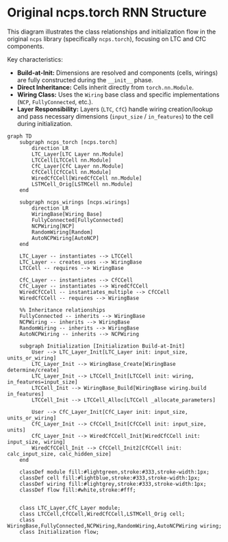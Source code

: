 # Original ncps.torch RNN Structure

This diagram illustrates the class relationships and initialization flow in the original `ncps` library (specifically `ncps.torch`), focusing on LTC and CfC components.

Key characteristics:
- **Build-at-Init:** Dimensions are resolved and components (cells, wirings) are fully constructed during the `__init__` phase.
- **Direct Inheritance:** Cells inherit directly from `torch.nn.Module`.
- **Wiring Class:** Uses the `Wiring` base class and specific implementations (`NCP`, `FullyConnected`, etc.).
- **Layer Responsibility:** Layers (`LTC`, `CfC`) handle wiring creation/lookup and pass necessary dimensions (`input_size` / `in_features`) to the cell during initialization.

```mermaid
graph TD
    subgraph ncps_torch [ncps.torch]
        direction LR
        LTC_Layer[LTC Layer nn.Module]
        LTCCell[LTCCell nn.Module]
        CfC_Layer[CfC Layer nn.Module]
        CfCCell[CfCCell nn.Module]
        WiredCfCCell[WiredCfCCell nn.Module]
        LSTMCell_Orig[LSTMCell nn.Module]
    end

    subgraph ncps_wirings [ncps.wirings]
        direction LR
        WiringBase[Wiring Base]
        FullyConnected[FullyConnected]
        NCPWiring[NCP]
        RandomWiring[Random]
        AutoNCPWiring[AutoNCP]
    end

    LTC_Layer -- instantiates --> LTCCell
    LTC_Layer -- creates_uses --> WiringBase
    LTCCell -- requires --> WiringBase

    CfC_Layer -- instantiates --> CfCCell
    CfC_Layer -- instantiates --> WiredCfCCell
    WiredCfCCell -- instantiates_multiple --> CfCCell
    WiredCfCCell -- requires --> WiringBase

    %% Inheritance relationships
    FullyConnected -- inherits --> WiringBase
    NCPWiring -- inherits --> WiringBase
    RandomWiring -- inherits --> WiringBase
    AutoNCPWiring -- inherits --> NCPWiring

    subgraph Initialization [Initialization Build-at-Init]
        User --> LTC_Layer_Init[LTC_Layer init: input_size, units_or_wiring]
        LTC_Layer_Init --> WiringBase_Create[WiringBase determine/create]
        LTC_Layer_Init --> LTCCell_Init[LTCCell init: wiring, in_features=input_size]
        LTCCell_Init --> WiringBase_Build[WiringBase wiring.build in_features]
        LTCCell_Init --> LTCCell_Alloc[LTCCell _allocate_parameters]

        User --> CfC_Layer_Init[CfC_Layer init: input_size, units_or_wiring]
        CfC_Layer_Init --> CfCCell_Init[CfCCell init: input_size, units]
        CfC_Layer_Init --> WiredCfCCell_Init[WiredCfCCell init: input_size, wiring]
        WiredCfCCell_Init --> CfCCell_Init2[CfCCell init: calc_input_size, calc_hidden_size]
    end

    classDef module fill:#lightgreen,stroke:#333,stroke-width:1px;
    classDef cell fill:#lightblue,stroke:#333,stroke-width:1px;
    classDef wiring fill:#lightgrey,stroke:#333,stroke-width:1px;
    classDef flow fill:#white,stroke:#fff;


    class LTC_Layer,CfC_Layer module;
    class LTCCell,CfCCell,WiredCfCCell,LSTMCell_Orig cell;
    class WiringBase,FullyConnected,NCPWiring,RandomWiring,AutoNCPWiring wiring;
    class Initialization flow;